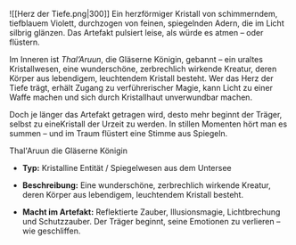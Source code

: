 ![[Herz der Tiefe.png|300]]
Ein herzförmiger Kristall von schimmerndem, tiefblauem Violett, durchzogen von feinen, spiegelnden Adern, die im Licht silbrig glänzen. Das Artefakt pulsiert leise, als würde es atmen – oder flüstern.

Im Inneren ist _Thal’Aruun_, die Gläserne Königin, gebannt – ein uraltes Kristallwesen, eine wunderschöne, zerbrechlich wirkende Kreatur, deren Körper aus lebendigem, leuchtendem Kristall besteht. Wer das Herz der Tiefe trägt, erhält Zugang zu verführerischer Magie, kann Licht zu einer Waffe machen und sich durch Kristallhaut unverwundbar machen.

Doch je länger das Artefakt getragen wird, desto mehr beginnt der Träger, selbst zu eineKristall der Urzeit zu werden. In stillen Momenten hört man es summen – und im Traum flüstert eine Stimme aus Spiegeln.

Thal'Aruun die Gläserne Königin

- **Typ:** Kristalline Entität / Spiegelwesen aus dem Untersee
    
- **Beschreibung:** Eine wunderschöne, zerbrechlich wirkende Kreatur, deren Körper aus lebendigem, leuchtendem Kristall besteht.
    
- **Macht im Artefakt:** Reflektierte Zauber, Illusionsmagie, Lichtbrechung und Schutzzauber. Der Träger beginnt, seine Emotionen zu verlieren – wie geschliffen.